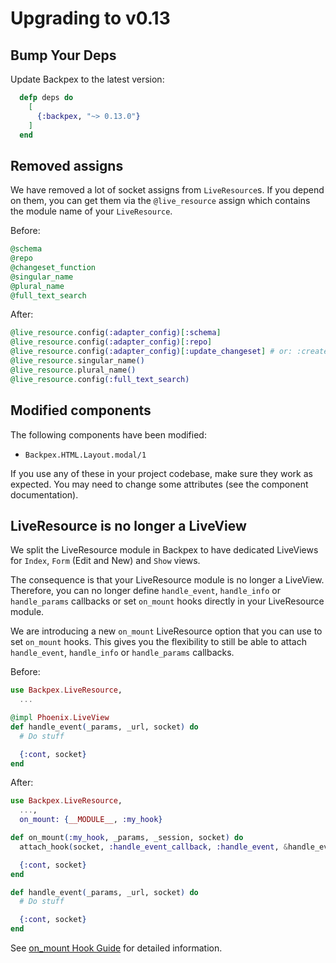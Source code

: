 # Upgrading to v0.13

## Bump Your Deps

Update Backpex to the latest version:

```elixir
  defp deps do
    [
      {:backpex, "~> 0.13.0"}
    ]
  end
```

## Removed assigns

We have removed a lot of socket assigns from `LiveResource`s. If you depend on them, you can get them via the
`@live_resource` assign which contains the module name of your `LiveResource`.

Before:

```elixir
@schema
@repo
@changeset_function
@singular_name
@plural_name
@full_text_search
```

After:

```elixir
@live_resource.config(:adapter_config)[:schema]
@live_resource.config(:adapter_config)[:repo]
@live_resource.config(:adapter_config)[:update_changeset] # or: :create_changeset
@live_resource.singular_name()
@live_resource.plural_name()
@live_resource.config(:full_text_search)
```

## Modified components

The following components have been modified:

- `Backpex.HTML.Layout.modal/1`

If you use any of these in your project codebase, make sure they work as expected. You may need to change some
attributes (see the component documentation).

## LiveResource is no longer a LiveView

We split the LiveResource module in Backpex to have dedicated LiveViews for `Index`, `Form` (Edit and New) and `Show` views.

The consequence is that your LiveResource module is no longer a LiveView. Therefore, you can no longer define `handle_event`, 
`handle_info` or `handle_params` callbacks or set `on_mount` hooks directly in your LiveResource module.

We are introducing a new `on_mount` LiveResource option that you can use to set `on_mount` hooks. This gives you the flexibility 
to still be able to attach `handle_event`,  `handle_info` or `handle_params` callbacks.

Before:

```elixir
use Backpex.LiveResource,
  ...

@impl Phoenix.LiveView
def handle_event(_params, _url, socket) do
  # Do stuff

  {:cont, socket}
end
```

After:

```elixir
use Backpex.LiveResource,
  ...,
  on_mount: {__MODULE__, :my_hook}

def on_mount(:my_hook, _params, _session, socket) do
  attach_hook(socket, :handle_event_callback, :handle_event, &handle_event/3)

  {:cont, socket}
end

def handle_event(_params, _url, socket) do
  # Do stuff

  {:cont, socket}
end
```

See [on_mount Hook Guide](/guides/live_resource/on_mount-hook.md) for detailed information.

